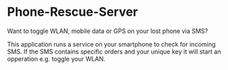 # Phone-Rescue-Server
Want to toggle WLAN, mobile data or GPS on your lost phone via SMS?

This application runs a service on your smartphone to check for incoming SMS. If the SMS contains specific orders and your unique key it will start an opperation e.g. toggle your WLAN.
